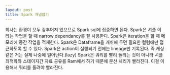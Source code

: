 ```yaml
---
layout: post
title: Spark 개념잡기
---
```

회사는 환경이 모두 갖추어져 있으므로 Spark sql에 집중하면 된다.
Spark은 셔플 이라는 작업을 할 때 narrow dependancy를 잘 사용한다.
Spark은 iteration을 할 때 메모리에 중간 작업을 적재한다.
Spark은 Dataframe을 캐쉬해 두면 필요한 컬럼에만 접근하도록 할 수 있다.
Spark은 action이 실행되기 전에는 lineage만 기록된다. 즉 캐싱 같은 거는 실제 나중에 일어난다.(lazy)
Spark은 쿼리를 빨리 돌리는 것이 아니라 셔플 최적화와 스테이지간 자료 공유를 Ram에서 하기 때문에
분산 처리가 빨라진다. 이걸 이용해서 쿼리를 돌려야 빨라진다.
